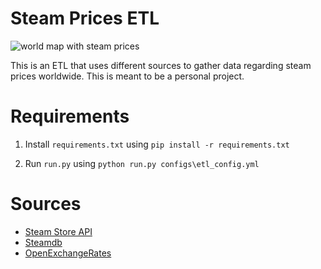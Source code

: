 # Steam Prices ETL

<img src="https://i.gyazo.com/a868e890bed750d12012fbd55dc192ca.png" alt="world map with steam prices"/>

This is an ETL that uses different sources to gather data regarding steam prices worldwide. This is meant to be a personal project.

# Requirements

1. Install ``requirements.txt`` using ``pip install -r requirements.txt``

2. Run ``run.py`` using ``python run.py configs\etl_config.yml``

# Sources

* <a href="https://wiki.teamfortress.com/wiki/WebAPI"> Steam Store API </a>
* <a href="https://steamdb.info/"> Steamdb </a>
* <a href="https://openexchangerates.org/"> OpenExchangeRates </a>